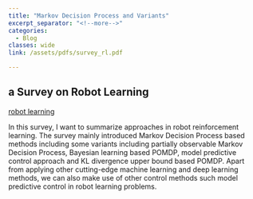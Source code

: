 ```yaml
---
title: "Markov Decision Process and Variants"
excerpt_separator: "<!--more-->"
categories:
  - Blog
classes: wide
link: /assets/pdfs/survey_rl.pdf

---
```


## a Survey on Robot Learning

[robot learning][pdf]

In this survey, I want to summarize approaches in robot reinforcement learning. The survey mainly introduced Markov Decision Process based methods including some variants including partially observable Markov Decision Process, Bayesian learning based POMDP, model predictive control approach and KL divergence upper bound based POMDP. Apart from applying other cutting-edge machine learning and deep learning methods, we can also make use of other control methods such model predictive control in robot learning problems. 

[pdf]:[assets/pdf/survey_rl.pdf]